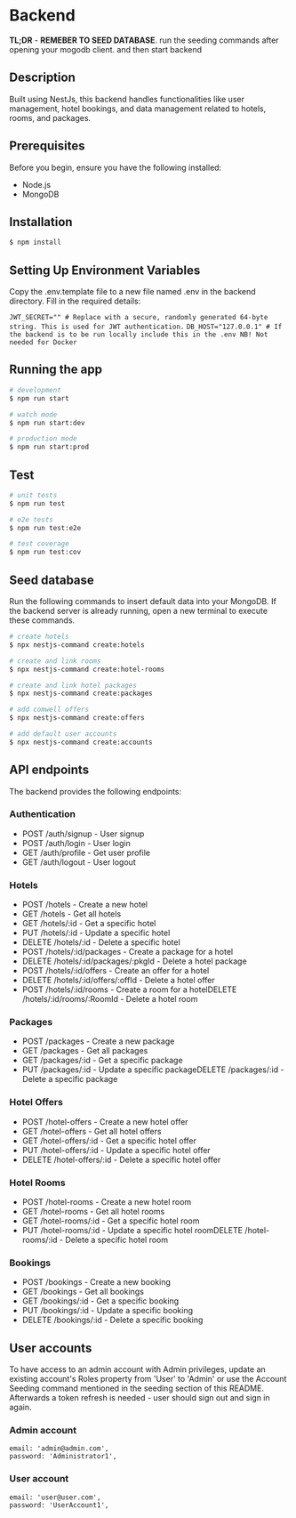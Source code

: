 # Backend

**TL;DR** - **REMEBER TO SEED DATABASE**. run the seeding commands after opening your mogodb client. and then start backend

## Description

Built using NestJs, this backend handles functionalities like user management, hotel bookings, and data management related to hotels, rooms, and packages.

## Prerequisites

Before you begin, ensure you have the following installed:

- Node.js
- MongoDB

## Installation

```bash
$ npm install
```

## Setting Up Environment Variables

Copy the .env.template file to a new file named .env in the backend directory. Fill in the required details:

`JWT_SECRET="" # Replace with a secure, randomly generated 64-byte string. This is used for JWT authentication.`
`DB_HOST="127.0.0.1" # If the backend is to be run locally include this in the .env NB! Not needed for Docker`

## Running the app

```bash
# development
$ npm run start

# watch mode
$ npm run start:dev

# production mode
$ npm run start:prod
```

## Test

```bash
# unit tests
$ npm run test

# e2e tests
$ npm run test:e2e

# test coverage
$ npm run test:cov
```

## Seed database

Run the following commands to insert default data into your MongoDB. If the backend server is already running, open a new terminal to execute these commands.

```bash
# create hotels
$ npx nestjs-command create:hotels

# create and link rooms
$ npx nestjs-command create:hotel-rooms

# create and link hotel packages
$ npx nestjs-command create:packages

# add comwell offers
$ npx nestjs-command create:offers

# add default user accounts
$ npx nestjs-command create:accounts
```

## API endpoints

The backend provides the following endpoints:

### Authentication

- POST /auth/signup - User signup
- POST /auth/login - User login
- GET /auth/profile - Get user profile
- GET /auth/logout - User logout

### Hotels

- POST /hotels - Create a new hotel
- GET /hotels - Get all hotels
- GET /hotels/:id - Get a specific hotel
- PUT /hotels/:id - Update a specific hotel
- DELETE /hotels/:id - Delete a specific hotel
- POST /hotels/:id/packages - Create a package for a hotel
- DELETE /hotels/:id/packages/:pkgId - Delete a hotel package
- POST /hotels/:id/offers - Create an offer for a hotel
- DELETE /hotels/:id/offers/:offId - Delete a hotel offer
- POST /hotels/:id/rooms - Create a room for a hotelDELETE /hotels/:id/rooms/:RoomId - Delete a hotel room

### Packages

- POST /packages - Create a new package
- GET /packages - Get all packages
- GET /packages/:id - Get a specific package
- PUT /packages/:id - Update a specific packageDELETE /packages/:id - Delete a specific package

### Hotel Offers

- POST /hotel-offers - Create a new hotel offer
- GET /hotel-offers - Get all hotel offers
- GET /hotel-offers/:id - Get a specific hotel offer
- PUT /hotel-offers/:id - Update a specific hotel offer
- DELETE /hotel-offers/:id - Delete a specific hotel offer

### Hotel Rooms

- POST /hotel-rooms - Create a new hotel room
- GET /hotel-rooms - Get all hotel rooms
- GET /hotel-rooms/:id - Get a specific hotel room
- PUT /hotel-rooms/:id - Update a specific hotel roomDELETE /hotel-rooms/:id - Delete a specific hotel room

### Bookings

- POST /bookings - Create a new booking
- GET /bookings - Get all bookings
- GET /bookings/:id - Get a specific booking
- PUT /bookings/:id - Update a specific booking
- DELETE /bookings/:id - Delete a specific booking

## User accounts

To have access to an admin account with Admin privileges, update an existing account's Roles property from 'User' to 'Admin' or use the Account Seeding command mentioned in the seeding section of this README.
Afterwards a token refresh is needed - user should sign out and sign in again.

### Admin account

    email: 'admin@admin.com',
    password: 'Administrator1',

### User account

    email: 'user@user.com',
    password: 'UserAccount1',
